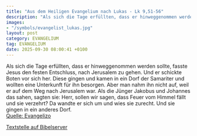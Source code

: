 ```yaml
---
title: "Aus dem Heiligen Evangelium nach Lukas - Lk 9,51-56"
description: "Als sich die Tage erfüllten, dass er hinweggenommen werden sollte, fasste Jesus den festen Entschluss, nach Jerusalem zu gehen. Und er schickte Boten vor sich her. Diese gingen und kamen in ein Dorf der Samariter und wollten eine Unterkunft für ihn besorgen. Aber man nahm ihn nic...."
images:
- "/symbols/evangelist_lukas.jpg"
layout: post
category: EVANGELIUM
tag: EVANGELIUM
date: 2025-09-30 08:00:41 +0100
---
```

Als sich die Tage erfüllten, dass er hinweggenommen werden sollte, fasste Jesus den festen Entschluss, nach Jerusalem zu gehen.
Und er schickte Boten vor sich her. Diese gingen und kamen in ein Dorf der Samariter und wollten eine Unterkunft für ihn besorgen.
Aber man nahm ihn nicht auf, weil er auf dem Weg nach Jerusalem war.<!--more-->
Als die Jünger Jakobus und Johannes das sahen, sagten sie: Herr, sollen wir sagen, dass Feuer vom Himmel fällt und sie verzehrt?
Da wandte er sich um und wies sie zurecht.
Und sie gingen in ein anderes Dorf.<br>
[Quelle: Evangelizo](https://evangeliumtagfuertag.org/DE/gospel)

[Textstelle auf Bibelserver](https://www.bibleserver.com/EU/Lukas9,51-56)
